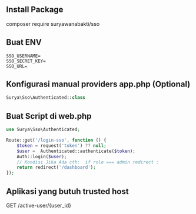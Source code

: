 ## Install Package
composer require suryawanabakti/sso

## Buat ENV
```env
SSO_USERNAME=
SSO_SECRET_KEY=
SSO_URL=
```

## Konfigurasi manual providers app.php (Optional)
```php
Surya\Sso\Authenticated::class
```

## Buat Script di web.php
```php
use Surya\Sso\Authenticated;

Route::get('/login-sso', function () {
    $token = request('token') ?? null;
    $user =  Authenticated::authenticate($token);
    Auth::login($user);
    // Kondisi Jika Ada cth:  if role === admin redirect :
    return redirect('/dashboard');
});
```

## Aplikasi yang butuh trusted host
GET /active-user/{user_id}






